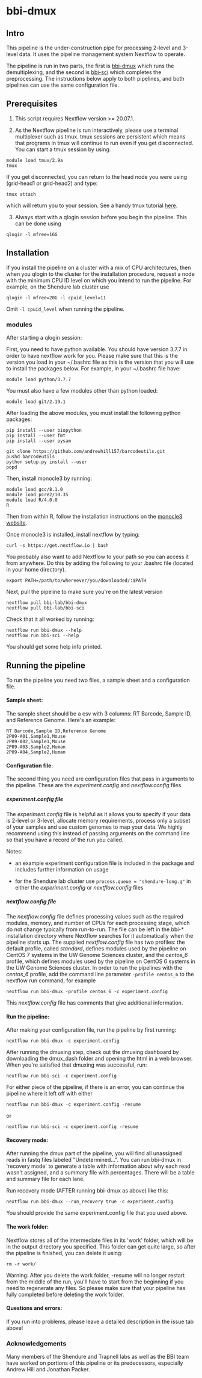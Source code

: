 # bbi-dmux

## Intro
This pipeline is the under-construction pipe for processing 2-level and 3-level data. It uses the pipeline management system Nextflow to operate.

The pipeline is run in two parts, the first is [bbi-dmux](https://github.com/bbi-lab/bbi-dmux) which runs the demultiplexing, and the second is [bbi-sci](https://github.com/bbi-lab/bbi-sci/) which completes the preprocessing. The instructions below apply to both pipelines, and both pipelines can use the same configuration file.

## Prerequisites
1. This script requires Nextflow version >= 20.07.1.

2. As the Nextflow pipeline is run interactively, please use a terminal multiplexer such as tmux. tmux sessions are persistent which means that programs in tmux will continue to run even if you get disconnected. You can start a tmux session by using:

```
module load tmux/2.9a
tmux
```

If you get disconnected, you can return to the head node you were using (grid-head1 or grid-head2) and type:

```
tmux attach
```

which will return you to your session. See a handy tmux tutorial [here](https://www.hostinger.com/tutorials/tmux-beginners-guide-and-cheat-sheet/).

3. Always start with a qlogin session before you begin the pipeline. This can be done using

```
qlogin -l mfree=16G
```

## Installation

If you install the pipeline on a cluster with a mix of CPU architectures, 
then when you qlogin to the cluster for the installation procedure,
request a node with the minimum CPU ID level on which you intend to run the pipeline. 
For example, on the Shendure lab cluster use

```
qlogin -l mfree=20G -l cpuid_level=11
```

Omit `-l cpuid_level` when running the pipeline.

### modules
After starting a qlogin session:

First, you need to have python available. You should have version 3.7.7 in order to have nextflow work for you. Please make sure that this is the version you load in your ~/.bashrc file as this is the version that you will use to install the packages below. For example, in your ~/.bashrc file have:

```
module load python/3.7.7
```

You must also have a few modules other than python loaded:

```
module load git/2.19.1
```

After loading the above modules, you must install the following python packages:

```
pip install --user biopython
pip install --user fmt
pip install --user pysam

git clone https://github.com/andrewhill157/barcodeutils.git
pushd barcodeutils
python setup.py install --user
popd
```

Then, install monocle3 by running:

```
module load gcc/8.1.0
module load pcre2/10.35
module load R/4.0.0
R
```
Then from within R, follow the installation instructions on the [monocle3 website](https://cole-trapnell-lab.github.io/monocle3/).

Once monocle3 is installed, install nextflow by typing:

```
curl -s https://get.nextflow.io | bash
```
You probably also want to add Nextflow to your path so you can access it from anywhere. Do this by adding the following to your .bashrc file (located in your home directory).

```
export PATH=/path/to/whereever/you/downloaded/:$PATH
```

Next, pull the pipeline to make sure you're on the latest version

```
nextflow pull bbi-lab/bbi-dmux
nextflow pull bbi-lab/bbi-sci
```

Check that it all worked by running:

```
nextflow run bbi-dmux --help
nextflow run bbi-sci --help
```

You should get some help info printed.

## Running the pipeline

To run the pipeline you need two files, a sample sheet and a configuration file.

#### Sample sheet:
The sample sheet should be a csv with 3 columns: RT Barcode, Sample ID, and Reference Genome. Here's an example:

```
RT Barcode,Sample ID,Reference Genome
2P09-A01,Sample1,Mouse
2P09-A02,Sample1,Mouse
2P09-A03,Sample2,Human
2P09-A04,Sample2,Human
```

#### Configuration file:

The second thing you need are configuration files that pass in arguments to the pipeline. These are the *experiment.config* and *nextflow.config* files.

##### *experiment.config* file

 The *experiment.config* file is helpful as it allows you to specify if your data is 2-level or 3-level, allocate memory requirements, process only a subset of your samples and use custom genomes to map your data. We highly recommend using this instead of passing arguments on the command line so that you have a record of the run you called.

Notes:
- an example experiment configuration file is included in the package and includes further information on usage

- for the Shendure lab cluster use `process.queue = "shendure-long.q"` in either the *experiment.config* or *nextflow.config* files

##### *nextflow.config* file

The *nextflow.config* file defines processing values such as the required modules, memory, and number of CPUs for each processing stage, which do not change typically from run-to-run. The file can be left in the bbi-\* installation directory where Nextflow searches for it automatically when the pipeline starts up. The supplied *nextflow.config* file has two profiles: the default profile, called *standard*, defines modules used by the pipeline on CentOS 7 systems in the UW Genome Sciences cluster, and the *centos_6* profile, which defines modules used by the pipeline on CentOS 6 systems in the UW Genome Sciences cluster. In order to run the pipelines with the *centos_6* profile, add the command line parameter `-profile centos_6` to the nextflow run command, for example


```
nextflow run bbi-dmux -profile centos_6 -c experiment.config
```

This *nextflow.config* file has comments that give additional information.

#### Run the pipeline:

After making your configuration file, run the pipeline by first running:

```
nextflow run bbi-dmux -c experiment.config
```

After running the dmuxing step, check out the dmuxing dashboard by downloading the dmux_dash folder and opening the html in a web browser. When you're satisfied that dmuxing was successful, run:

```
nextflow run bbi-sci -c experiment.config
```


For either piece of the pipeline, if there is an error, you can continue the pipeline where it left off with either

```
nextflow run bbi-dmux -c experiment.config -resume
```
or

```
nextflow run bbi-sci -c experiment.config -resume
```

#### Recovery mode:

After running the dmux part of the pipeline, you will find all unassigned reads in fastq files labeled "Undetermined...". You can run bbi-dmux in 'recovery mode' to generate a table with information about why each read wasn't assigned, and a summary file with percentages. There will be a table and summary file for each lane.

Run recovery mode (AFTER running bbi-dmux as above) like this:

```
nextflow run bbi-dmux --run_recovery true -c experiment.config
```
You should provide the same experiment.config file that you used above.

#### The work folder:
Nextflow stores all of the intermediate files in its 'work' folder, which will be in the output directory you specified. This folder can get quite large, so after the pipeline is finished, you can delete it using:

```
rm -r work/
```

Warning: After you delete the work folder, -resume will no longer restart from the middle of the run, you'll have to start from the beginning if you need to regenerate any files. So please make sure that your pipeline has fully completed before deleting the work folder.

#### Questions and errors:
If you run into problems, please leave a detailed description in the issue tab above!

### Acknowledgements
Many members of the Shendure and Trapnell labs as well as the BBI team have worked on portions of this pipeline or its predecessors, especially Andrew Hill and Jonathan Packer.
